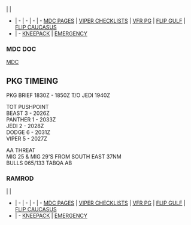  |  | 
- | - | - | - | -
[MDC PAGES](/MDCPAGES.MD) | [VIPER CHECKLISTS](/F16START.MD) | [VFR PG](/VFR_OMAM.MD) | [FLIP GULF](https://www.dropbox.com/s/sp91zf63rx0esao/FLIP_GULFR2_EC1.pdf?dl=0) | [FLIP CAUCASUS](https://www.dropbox.com/s/ppiqy9ba7i8h8op/FLIP_CAUR_EC1.pdf?dl=0)
- | - 
[KNEEPACK](/VIPER/388KNEE11.pdf) | [EMERGENCY](/VIPER/EMERG191221.pdf)



### MDC DOC
[MDC](http://dcs-mdc.com/templates/StandardDark/template.htm?kb=vT3WnDUg)


## PKG TIMEING  

PKG BRIEF 1830Z - 1850Z
T/O JEDI 1940Z

TOT PUSHPOINT  
BEAST 3 - 2026Z  
PANTHER 1 - 2033Z  
JEDI 2 - 2028Z  
DODGE 6 - 2031Z  
VIPER 5 - 2027Z  

AA THREAT  
MIG 25 & MIG 29'S FROM SOUTH EAST 37NM  
BULLS 065/133 TABQA AB  




### RAMROD




 |  | 
- | - | - | - | -
[MDC PAGES](/MDCPAGES.MD) | [VIPER CHECKLISTS](/F16START.MD) | [VFR PG](/VFR_OMAM.MD) | [FLIP GULF](https://www.dropbox.com/s/sp91zf63rx0esao/FLIP_GULFR2_EC1.pdf?dl=0) | [FLIP CAUCASUS](https://www.dropbox.com/s/ppiqy9ba7i8h8op/FLIP_CAUR_EC1.pdf?dl=0)
- | - 
[KNEEPACK](/VIPER/388KNEE11.pdf) | [EMERGENCY](/VIPER/EMERG191221.pdf)

